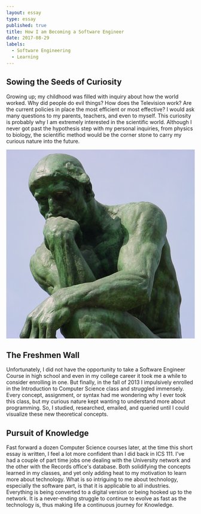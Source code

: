```yaml
---
layout: essay
type: essay
published: true
title: How I am Becoming a Software Engineer
date: 2017-08-29
labels:
  - Software Engineering
  - Learning
---
```

## Sowing the Seeds of Curiosity
Growing up; my childhood was filled with inquiry about how the world worked. Why did people do evil things? How does the Television work? Are the current policies in place the most efficient or most effective? I would ask many questions to my parents, teachers, and even to myself. This curiosity is probably why I am extremely interested in the scientific world. Although I never got past the hypothesis step with my personal inquiries, from physics to biology, the scientific method would be the corner stone
 to carry my curious nature into the future.

<img class="ui medium right floated rounded image" src="../images/thinker.png">

## The Freshmen Wall
Unfortunately, I did not have the opportunity to take a Software Engineer Course in high school and even in my college career it took me a while to consider enrolling in one. But finally, in the fall of 2013 I impulsively enrolled in the Introduction to Computer Science class and struggled immensely. Every concept, assignment, or syntax had me wondering why I ever took this class, but my curious nature kept wanting to understand more about programming. So, I studied, researched, emailed, and queried until I could visualize these new theoretical concepts. 
 
## Pursuit of Knowledge 

Fast forward a dozen Computer Science courses later, at the time this short essay is written, I feel a lot more confident than I did back in ICS 111. I've had a couple of part time jobs one dealing with the University network and the other with the Records office's database. Both solidifying the concepts learned in my classes, and yet only adding heat to my motivation to learn more about technology. What is so intriguing to me about technology, especially the software part, is that it is applicable to all industries. Everything is being converted to a digital version or being hooked up to the network. It is a never-ending struggle to continue to evolve as fast as the technology is, thus making life a continuous journey for Knowledge. 

